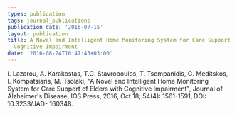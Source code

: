 ```yaml
---
types: publication
tags: journal_publications
publication_date: '2016-07-15'
layout: publication
title: A Novel and Intelligent Home Monitoring System for Care Support of Elders with
  Cognitive Impairment
date: '2016-08-24T10:47:45+03:00'
---
```

<p>I. Lazarou, A. Karakostas, T.G. Stavropoulos, T. Tsompanidis, G. Meditskos, I. Kompatsiaris, M. Tsolaki, "A Novel and Intelligent Home Monitoring System for Care Support of Elders with Cognitive Impairment", Journal of Alzheimer's Disease, IOS Press, 2016, Oct 18; 54(4): 1561-1591,<span style="background-color: rgb(255, 255, 255); font-family: arial, helvetica, clean, sans-serif; font-size: 11.0045px;">&nbsp;</span>DOI: 10.3233/JAD- 160348.</p>
